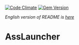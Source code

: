 [![Code Climate](https://codeclimate.com/github/leoniv/ass_launcher/badges/gpa.svg)](https://codeclimate.com/github/leoniv/ass_launcher)
[![Gem Version](https://badge.fury.io/rb/ass_launcher.svg)](https://badge.fury.io/rb/ass_launcher)

_English version of README is [here](README.en.md)_

# AssLauncher


